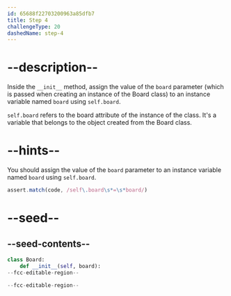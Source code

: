 ```yaml
---
id: 65688f22703200963a85dfb7
title: Step 4
challengeType: 20
dashedName: step-4
---
```


# --description--

Inside the `__init__` method, assign the value of the `board` parameter (which is passed when creating an instance of the Board class) to an instance variable named `board` using `self.board`.

`self.board` refers to the board attribute of the instance of the class. It's a variable that belongs to the object created from the Board class.

# --hints--

You should assign the value of the `board` parameter to an instance variable named `board` using `self.board`.

```js
assert.match(code, /self\.board\s*=\s*board/)
```

# --seed--

## --seed-contents--

```py
class Board:
    def __init__(self, board):
--fcc-editable-region--

--fcc-editable-region--
```

